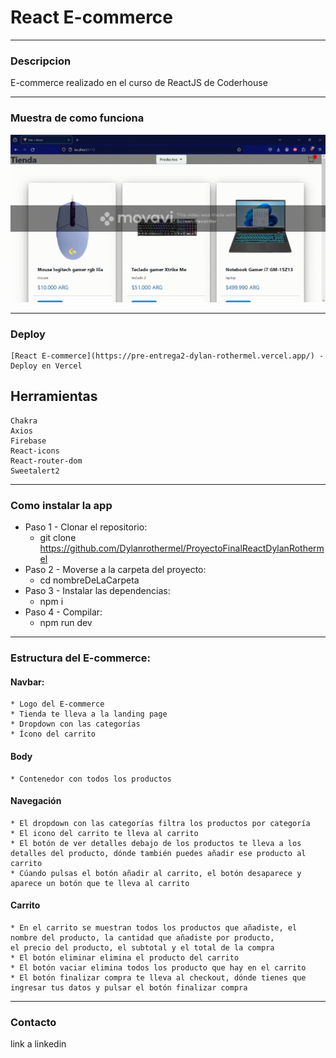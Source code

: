 # React E-commerce

---

### Descripcion

E-commerce realizado en el curso de ReactJS de Coderhouse

---

### Muestra de como funciona

![alt text](ScreenRecorderProject1.gif)

---

### Deploy
    [React E-commerce](https://pre-entrega2-dylan-rothermel.vercel.app/) - Deploy en Vercel

## Herramientas
    Chakra
    Axios
    Firebase
    React-icons
    React-router-dom
    Sweetalert2

---

### Como instalar la app

* Paso 1 - Clonar el repositorio:
    * git clone https://github.com/Dylanrothermel/ProyectoFinalReactDylanRothermel
* Paso 2 - Moverse a la carpeta del proyecto:
    * cd nombreDeLaCarpeta
* Paso 3 - Instalar las dependencias:
    * npm i
* Paso 4 - Compilar:
    * npm run dev

---

### Estructura del E-commerce:

#### Navbar:
    * Logo del E-commerce
    * Tienda te lleva a la landing page
    * Dropdown con las categorías
    * Ícono del carrito

#### Body
    * Contenedor con todos los productos

#### Navegación
    * El dropdown con las categorías filtra los productos por categoría
    * El icono del carrito te lleva al carrito
    * El botón de ver detalles debajo de los productos te lleva a los detalles del producto, dónde también puedes añadir ese producto al carrito
    * Cúando pulsas el botón añadir al carrito, el botón desaparece y aparece un botón que te lleva al carrito

#### Carrito
    * En el carrito se muestran todos los productos que añadiste, el nombre del producto, la cantidad que añadiste por producto,
    el precio del producto, el subtotal y el total de la compra
    * El botón eliminar elimina el producto del carrito
    * El botón vaciar elimina todos los producto que hay en el carrito
    * El botón finalizar compra te lleva al checkout, dónde tienes que ingresar tus datos y pulsar el botón finalizar compra

---

### Contacto

link a linkedin
